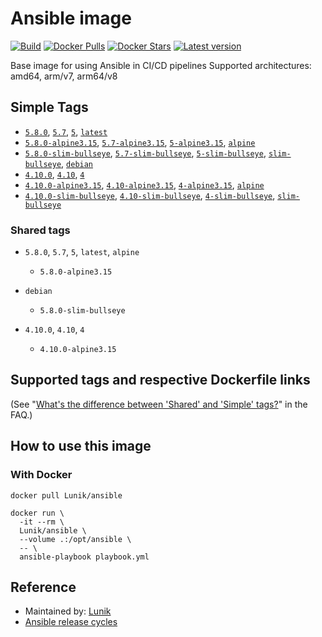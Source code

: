 # Ansible image

[![Build](https://github.com/Lunik/ansible-image/actions/workflows/build.yml/badge.svg)][github-action-build]
[![Docker Pulls](https://img.shields.io/docker/pulls/lunik/ansible)][docker-image]
[![Docker Stars](https://img.shields.io/docker/stars/lunik/ansible)][docker-image]
[![Latest version](https://img.shields.io/github/v/tag/Lunik/ansible-image?sort=semver)][docker-image]

Base image for using Ansible in CI/CD pipelines
Supported architectures: amd64, arm/v7, arm64/v8

## Simple Tags

- [`5.8.0`][version-5-sources], [`5.7`][version-5-sources], [`5`][version-5-sources], [`latest`][version-5-sources]
- [`5.8.0-alpine3.15`][version-5-sources], [`5.7-alpine3.15`][version-5-sources], [`5-alpine3.15`][version-5-sources], [`alpine`][version-5-sources]
- [`5.8.0-slim-bullseye`][version-5-sources], [`5.7-slim-bullseye`][version-5-sources], [`5-slim-bullseye`][version-5-sources], [`slim-bullseye`][version-5-sources], [`debian`][version-5-sources]
- [`4.10.0`][version-4-sources], [`4.10`][version-4-sources], [`4`][version-4-sources]
- [`4.10.0-alpine3.15`][version-4-sources], [`4.10-alpine3.15`][version-4-sources], [`4-alpine3.15`][version-4-sources], [`alpine`][version-4-sources]
- [`4.10.0-slim-bullseye`][version-4-sources], [`4.10-slim-bullseye`][version-4-sources], [`4-slim-bullseye`][version-4-sources], [`slim-bullseye`][version-4-sources]

### Shared tags

- `5.8.0`, `5.7`, `5`, `latest`, `alpine`
  - `5.8.0-alpine3.15`

- `debian`
  - `5.8.0-slim-bullseye`

- `4.10.0`, `4.10`, `4`
  - `4.10.0-alpine3.15`

## Supported tags and respective Dockerfile links

(See "[What's the difference between 'Shared' and 'Simple' tags?][faq-shared-simple-tags]" in the FAQ.)

## How to use this image

### With Docker

```shell
docker pull Lunik/ansible

docker run \
  -it --rm \
  Lunik/ansible \
  --volume .:/opt/ansible \
  -- \
  ansible-playbook playbook.yml
```

## Reference

- Maintained by: [Lunik][lunik-github]
- [Ansible release cycles][ansible-release-cycle]

<!-- Links -->

[this]: https://github.com/Lunik/ansible-image
[docker-image]: https://hub.docker.com/r/lunik/ansible
[lunik-github]: https://github.com/Lunik
[github-action-build]: https://github.com/Lunik/ansible-image/actions/workflows/build.yml
[faq-shared-simple-tags]: https://github.com/docker-library/faq#whats-the-difference-between-shared-and-simple-tags
[version-5-sources]: https://github.com/Lunik/ansible-image/tree/master/templates
[version-4-sources]: https://github.com/Lunik/ansible-image/tree/master/templates
[ansible-release-cycle]: https://docs.ansible.com/ansible/devel/reference_appendices/release_and_maintenance.html
